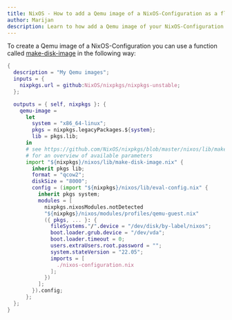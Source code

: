 ```yaml
---
title: NixOS - How to add a Qemu image of a NixOS-Configuration as a flake output
author: Marijan
description: Learn to how add a Qemu image of your NixOS-Configuration as a flake output.
---
```

To create a Qemu image of a NixOS-Configuration you can use a function called <a class="link" href="https://github.com/NixOS/nixpkgs/blob/master/nixos/lib/make-disk-image.nix)">make-disk-image</a> in the following way:

```nix
{
  description = "My Qemu images";
  inputs = {
    nixpkgs.url = github:NixOS/nixpkgs/nixpkgs-unstable;
  };

  outputs = { self, nixpkgs }: {
    qemu-image =
      let
        system = "x86_64-linux";
        pkgs = nixpkgs.legacyPackages.${system};
        lib = pkgs.lib;
      in
      # see https://github.com/NixOS/nixpkgs/blob/master/nixos/lib/make-disk-image.nix
      # for an overview of available parameters
      import "${nixpkgs}/nixos/lib/make-disk-image.nix" {
        inherit pkgs lib;
        format = "qcow2";
        diskSize = "8000";
        config = (import "${nixpkgs}/nixos/lib/eval-config.nix" {
          inherit pkgs system;
          modules = [
            nixpkgs.nixosModules.notDetected
            "${nixpkgs}/nixos/modules/profiles/qemu-guest.nix"
            ({ pkgs, ... }: {
              fileSystems."/".device = "/dev/disk/by-label/nixos";
              boot.loader.grub.device = "/dev/vda";
              boot.loader.timeout = 0;
              users.extraUsers.root.password = "";
              system.stateVersion = "22.05";
              imports = [
                ./nixos-configuration.nix
              ];
            })
          ];
        }).config;
      };
  };
}
```
